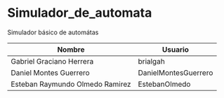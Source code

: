 # Simulador_de_automata
Simulador básico de automátas

 |Nombre|Usuario|
 |------|-------|
 |Gabriel Graciano Herrera|brialgah|
 |Daniel Montes Guerrero|DanielMontesGuerrero|
 |Esteban Raymundo Olmedo Ramirez|EstebanOlmedo|
